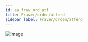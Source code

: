 ```yaml
---
id: ea_frav_ord_atf
title: Fravær/orden/atferd
sidebar_label: Fravær/orden/atferd
---
```

![image](https://user-images.githubusercontent.com/80097133/122004528-d23db980-cdb4-11eb-85d3-ec5ea82dd30b.png)
